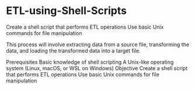 # ETL-using-Shell-Scripts
Create a shell script that performs ETL operations Use basic Unix commands for file manipulation

 This process will involve extracting data from a source file, transforming the data, and loading the transformed data into a target file.

Prerequisites
Basic knowledge of shell scripting
A Unix-like operating system (Linux, macOS, or WSL on Windows)
Objective
Create a shell script that performs ETL operations
Use basic Unix commands for file manipulation
